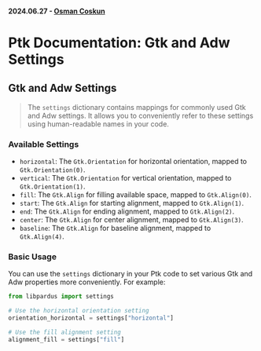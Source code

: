 #### 2024.06.27 - [Osman Coskun](https://github.com/osmancoskun)

# Ptk Documentation: Gtk and Adw Settings

## Gtk and Adw Settings

> The `settings` dictionary contains mappings for commonly used Gtk and Adw settings. It allows you to conveniently refer to these settings using human-readable names in your code.

### Available Settings

- `horizontal`: The `Gtk.Orientation` for horizontal orientation, mapped to `Gtk.Orientation(0)`.
- `vertical`: The `Gtk.Orientation` for vertical orientation, mapped to `Gtk.Orientation(1)`.
- `fill`: The `Gtk.Align` for filling available space, mapped to `Gtk.Align(0)`.
- `start`: The `Gtk.Align` for starting alignment, mapped to `Gtk.Align(1)`.
- `end`: The `Gtk.Align` for ending alignment, mapped to `Gtk.Align(2)`.
- `center`: The `Gtk.Align` for center alignment, mapped to `Gtk.Align(3)`.
- `baseline`: The `Gtk.Align` for baseline alignment, mapped to `Gtk.Align(4)`.

### Basic Usage

You can use the `settings` dictionary in your Ptk code to set various Gtk and Adw properties more conveniently. For example:

```python
from libpardus import settings

# Use the horizontal orientation setting
orientation_horizontal = settings["horizontal"]

# Use the fill alignment setting
alignment_fill = settings["fill"]
```
